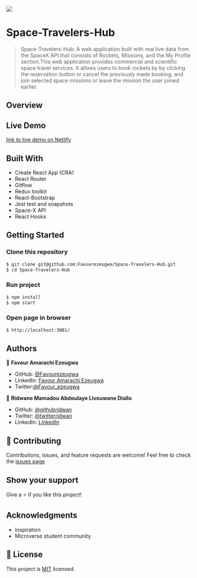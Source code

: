 ![](https://img.shields.io/badge/Microverse-blueviolet)

# Space-Travelers-Hub

> Space-Travelers-Hub: A web application built with real live data from the SpaceX API that consists of Rockets, Missions, and the My Profile section.This web application provides commercial and scientific space travel services. It allows users to book rockets by by clicking the reservation button or cancel the previously made booking, and join selected space missions or leave the mission the user joined earlier.

## Overview

## Live Demo

[link to live demo on Netlify](https://favour-math-magicians.netlify.app/)

## Built With

- Create React App (CRA)
- React Router
- Gitflow
- Redux toolkit
- React-Bootstrap
- Jest test and snapshots
- Space-X API
- React Hooks

## Getting Started

### Clone this repository

```bash
$ git clone git@github.com:Favourezeugwa/Space-Travelers-Hub.git
$ cd Space-Travelers-Hub
```

### Run project

```bash
$ npm install
$ npm start
```

### Open page in browser

```bash
$ http://localhost:3001/
```

## Authors

👤 **Favour Amarachi Ezeugwa**

- GitHub: [@Favourezeugwa](https://github.com/Favourezeugwa)
- LinkedIn: [Favour Amarachi Ezeugwa](https://www.linkedin.com/in/favour-amarachi-ezeugwa-a5bb31149/)
- Twitter:[@Favour_ezeugwa](https://twitter.com/Favour_ezeugwa)

👤 **Ridwane Mamadou Abdoulaye Livouwane Diallo**

- GitHub: [@githubridwan](https://github.com/ridwanediallo)
- Twitter: [@twitterridwan](https://twitter.com/RidwaneD)
- LinkedIn: [LinkedIn](https://www.linkedin.com/in/ridwan-diallo-9a1634193)

## 🤝 Contributing

Contributions, issues, and feature requests are welcome!
Feel free to check the [issues page](https://github.com/Favourezeugwa/Space-Travelers-Hub/issues)

## Show your support

Give a ⭐️ if you like this project!

## Acknowledgments

- Inspiration
- Microverse student community

## 📝 License

This project is [MIT](./MIT.md) licensed.
